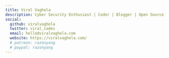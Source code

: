 ```yaml
---
title: Viral Vaghela
description: Cyber Security Enthusiast | Coder | Blogger | Open Source Contributor | 
social:
  github: viralvaghela
  twitter: viral_codes
  email: hello@viralvaghela.com
  website: https://viralvaghela.com/
  # patreon: razonyang
  # paypal: razonyang
---
```

